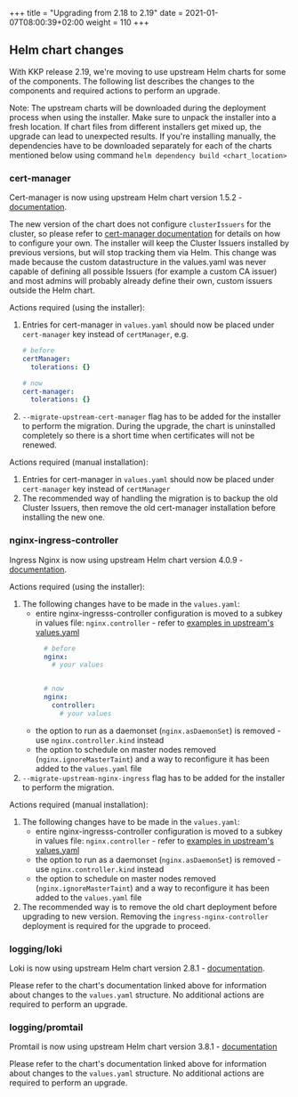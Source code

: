 +++
title = "Upgrading from 2.18 to 2.19"
date = 2021-01-07T08:00:39+02:00
weight = 110
+++

## Helm chart changes

With KKP release 2.19, we're moving to use upstream Helm charts for some of the components. The following list describes the changes to the components and required actions to perform an upgrade.

Note: The upstream charts will be downloaded during the deployment process when using the installer. Make sure to unpack the installer into a fresh location. If chart files from different installers get mixed up, the upgrade can lead to unexpected results. If you're installing manually, the dependencies have to be downloaded separately for each of the charts mentioned below using command `helm dependency build <chart_location>`

### cert-manager

Cert-manager is now using upstream Helm chart version 1.5.2 - [documentation](https://cert-manager.io/docs/).

The new version of the chart does not configure `clusterIssuers` for the cluster, so please refer to [cert-manager documentation](https://cert-manager.io/docs/configuration/) for details on how to configure your own. The installer will keep the Cluster Issuers installed by previous versions, but will stop tracking them via Helm. This change was made because the custom datastructure in the values.yaml was never capable of defining all possible Issuers (for example a custom CA issuer) and most admins will probably already define their own, custom issuers outside the Helm chart.

Actions required (using the installer):

1. Entries for cert-manager in `values.yaml` should now be placed under `cert-manager` key instead of `certManager`, e.g.
   ```yaml
   # before
   certManager:
     tolerations: {}

   # now
   cert-manager:
     tolerations: {}
   ```
2. `--migrate-upstream-cert-manager` flag has to be added for the installer to perform the migration. During the upgrade, the chart is uninstalled completely so there is a short time when certificates will not be renewed.

Actions required (manual installation):
1. Entries for cert-manager in `values.yaml` should now be placed under `cert-manager` key instead of `certManager`
2. The recommended way of handling the migration is to backup the old Cluster Issuers, then remove the old cert-manager installation before installing the new one.

### nginx-ingress-controller

Ingress Nginx is now using upstream Helm chart version 4.0.9 - [documentation](https://kubernetes.github.io/ingress-nginx/).

Actions required (using the installer):

1.  The following changes have to be made in the `values.yaml`:
    * entire nginx-ingresss-controller configuration is moved to a subkey in values file: `nginx.controller` - refer to [examples in upstream's values.yaml](https://github.com/kubernetes/ingress-nginx/blob/helm-chart-4.0.9/charts/ingress-nginx/values.yaml)
      ```yaml
        # before
        nginx:
          # your values


        # now
        nginx:
          controller:
            # your values
      ```
    * the option to run as a daemonset (`nginx.asDaemonSet`) is removed - use `nginx.controller.kind` instead
    * the option to schedule on master nodes removed (`nginx.ignoreMasterTaint`) and a way to reconfigure it has been added to the `values.yaml` file
2. `--migrate-upstream-nginx-ingress` flag has to be added for the installer to perform the migration.

Actions required (manual installation):
1.  The following changes have to be made in the `values.yaml`:
    * entire nginx-ingresss-controller configuration is moved to a subkey in values file: `nginx.controller` - refer to [examples in upstream's values.yaml](https://github.com/kubernetes/ingress-nginx/blob/helm-chart-4.0.9/charts/ingress-nginx/values.yaml)
    * the option to run as a daemonset (`nginx.asDaemonSet`) is removed - use `nginx.controller.kind` instead
    * the option to schedule on master nodes removed (`nginx.ignoreMasterTaint`) and a way to reconfigure it has been added to the `values.yaml` file
2. The recommended way is to remove the old chart deployment before upgrading to new version. Removing the `ingress-nginx-controller` deployment is required for the upgrade to proceed.

### logging/loki

Loki is now using upstream Helm chart version 2.8.1 - [documentation](https://artifacthub.io/packages/helm/grafana/loki/2.8.1).

Please refer to the chart's documentation linked above for information about changes to the `values.yaml` structure. No additional actions are required to perform an upgrade.

### logging/promtail

Promtail is now using upstream Helm chart version 3.8.1 - [documentation](https://artifacthub.io/packages/helm/grafana/promtail/3.8.1)

Please refer to the chart's documentation linked above for information about changes to the `values.yaml` structure. No additional actions are required to perform an upgrade.
